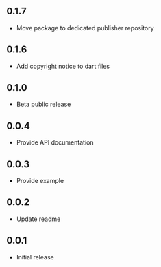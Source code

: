 ## 0.1.7

- Move package to dedicated publisher repository

## 0.1.6

- Add copyright notice to dart files

## 0.1.0

- Beta public release

## 0.0.4

- Provide API documentation

## 0.0.3

- Provide example

## 0.0.2

- Update readme

## 0.0.1

- Initial release
